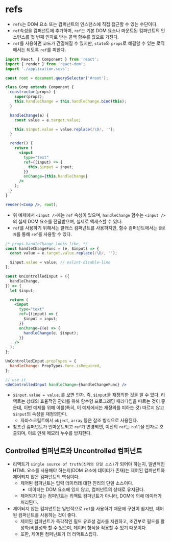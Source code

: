 # refs
- `refs`는 DOM 요소 또는 컴퍼넌트의 인스턴스에 직접 접근할 수 있는 수단이다.
- `ref`속성을 컴퍼넌트에 추가하며, `ref`는 기본 DOM 요소나 마운트된 컴퍼넌트의 인스턴스를 첫 번째 인자로 받는 콜백 함수를 값으로 가진다.
- `ref`를 사용하면 코드가 간결해질 수 있지만, `state`와 `props`로 해결할 수 있는 로직에서는 되도록 `ref`를 피한다.

```jsx
import React, { Component } from 'react';
import { render } from 'react-dom';
import './application.scss';

const root = document.querySelector('#root');

class Comp extends Component {
  constructor(props) {
    super(props);
    this.handleChange = this.handleChange.bind(this);
  }

  handleChange(e) {
    const value = e.target.value;

    this.$input.value = value.replace(/\D/, '');
  }

  render() {
    return (
      <input
        type="text"
        ref={(input) => {
          this.$input = input;
        }}
        onChange={this.handleChange}
      />
    );
  }
}

render(<Comp />, root);
```

- 위 예제에서 `<input />`에는 `ref` 속성이 있으며, `handleChange` 함수는 `<input />`의 실제 DOM 요소를 전달받으며, 실제로 액세스할 수 있다.
- `ref`를 사용하기 위해서는 클래스 컴퍼넌트를 사용하지만, 함수 컴퍼넌트에서는 `클로저`를 통해 `ref`를 사용할 수 있다.

```jsx
/* props.handleChange looks like, */
const handleChangeFunc = (e, $input) => {
  const value = e.target.value.replace(/\D/, '');

  $input.value = value; // eslint-disable-line
};

const UnControlledInput = ({
  handleChange,
}) => {
  let $input;

  return (
    <input
      type="text"
      ref={(input) => {
        $input = input;
      }}
      onChange={(e) => {
        handleChange(e, $input);
      }}
    />
  );
};

UnControlledInput.propTypes = {
  handleChange: PropTypes.func.isRequired,
};

// use it
<UnControlledInput handleChange={handleChangeFunc} />
```
  - `$input.value = value;`를 보면 인자. 즉, `$input`을 재정의한 것을 알 수 있다.  리액트는 상태의 효율적인 관리를 위해 함수형 프로그래밍 패러다임을 따르는 것이 좋은데, 이번 예제를 위해 이를(특히, 이 예제에서는 재정의를 피하는 것) 따르지 않고 `$input`의 속성을 재정의한다.
    - 자바스크립트에서 `object`, `array` 등은 참조 방식으로 사용된다.
- 참조괸 컴퍼넌트가 언마운트되고 `ref`가 변경되면, 이전의 `ref`는 `null`을 인자로 호출되며, 이로 인해 메모리 누수를 방지한다.

## Controlled 컴퍼넌트와 Uncontrolled 컴퍼넌트
- 리액트가 `single source of truth(진리의 단일 소스)`가 되어야 하는지, 일반적인 HTML 요소를 사용해야 하는지(DOM 요소에 데이터가 존재)는 제어된 컴퍼넌트와 제어되지 않은 컴퍼넌트의 핵심이다.
  - 제어된 컴퍼넌트는 입력 데이터데 대한 진리의 단일 소스이다.
    - 데이터는 DOM 요소에 있지 않고, 컴퍼넌트의 상태로 유지된다.
  - 제어되지 않는 컴퍼넌트는 리액트 컴퍼넌트가 아니라, DOM에 의해 데이터가 처리된다.
- 제어되지 않는 컴퍼넌트는 일반적으로 `ref`를 사용하기 때문에 구현이 쉽지만, 제어된 컴퍼넌트를 사용하는 것이 좋다.
  - 제어된 컴퍼넌트가 즉각적인 필드 유효성 검사를 지원하고, 조건부로 필드를 활성화/비활성화 할 수 있으며, 데이터 형식을 적용할 수 있기 때문이다.
  - 또한, 제어된 컴퍼넌트가 더 리액트스럽다.

